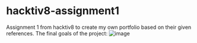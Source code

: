 # hacktiv8-assignment1
Assignment 1 from hacktiv8 to create my own portfolio based on their given references.
The final goals of the project:
![image](https://user-images.githubusercontent.com/80952805/185781776-8395f134-fdce-4606-abdf-1a8543bc662a.png)
